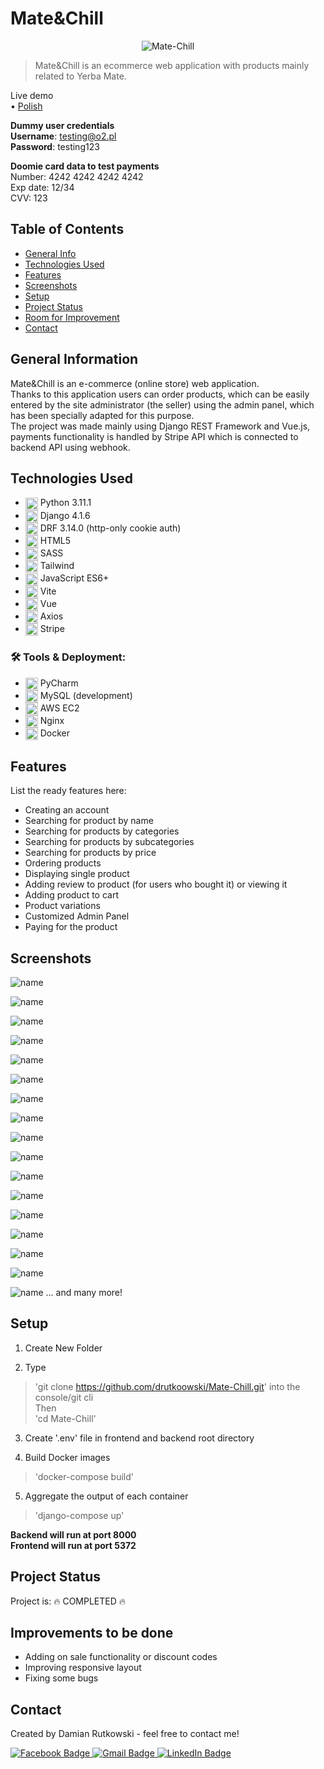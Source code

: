 # Mate&Chill
<p align="center">
  <img src="/readme/main_image.png?raw=true" alt="Mate-Chill"/>
</p>

> Mate&Chill is an ecommerce web application with products mainly related to Yerba Mate.<br>

Live demo <br>
• [Polish](http://18.192.210.224) <br>

**Dummy user credentials** <br>
<b> Username</b>: testing@o2.pl <br>
<b> Password</b>: testing123


**Doomie card data to test payments** <br>
Number: 4242 4242 4242 4242 <br>
Exp date: 12/34 <br>
CVV: 123 <br>

## Table of Contents
* [General Info](#general-information)
* [Technologies Used](#technologies-used)
* [Features](#features)
* [Screenshots](#screenshots)
* [Setup](#setup)
* [Project Status](#project-status)
* [Room for Improvement](#room-for-improvement)
* [Contact](#contact)
<!-- * [License](#license) -->


## General Information
Mate&Chill is an e-commerce (online store) web application. <br>
Thanks to this application users can order products, which can be easily entered by the site administrator (the seller) using the admin panel, which has been specially adapted for this purpose. <br>
The project was made mainly using Django REST Framework and Vue.js, payments functionality is handled by Stripe API which is connected to backend API using webhook.


## Technologies Used
- <img src="https://github.com/devicons/devicon/blob/master/icons/python/python-original.svg" title="Python" alt="Python" width="20" height="20" align='center'/> Python 3.11.1 &nbsp;
- <img src="https://github.com/devicons/devicon/blob/master/icons/django/django-plain.svg" title="Django" alt="Django" width="20" height="20" align='center'/> Django 4.1.6 &nbsp;
- <img src="https://github.com/devicons/devicon/blob/master/icons/django/django-plain.svg" title="Django" alt="Django" width="20" height="20" align='center'/> DRF 3.14.0 (http-only cookie auth) &nbsp;
- <img src="https://github.com/devicons/devicon/blob/master/icons/html5/html5-original-wordmark.svg" title="HTML5" alt="HTML5" width="20" height="20" align='center'/> HTML5&nbsp;
- <img src="https://github.com/devicons/devicon/blob/master/icons/sass/sass-original.svg" title="SASS" alt="SASS" width="20" height="20" align='center'/> SASS&nbsp;
- <img src="https://github.com/devicons/devicon/blob/master/icons/tailwindcss/tailwindcss-original-wordmark.svg" title="Tailwind" alt="Tailwind" width="20" height="20" align='center'/> Tailwind&nbsp;
- <img src="https://github.com/devicons/devicon/blob/master/icons/javascript/javascript-original.svg" title="JavaScript" alt="JavaScript" width="20" height="20" align='center'/> JavaScript ES6+&nbsp;
- <img src="https://upload.wikimedia.org/wikipedia/commons/thumb/f/f1/Vitejs-logo.svg/1039px-Vitejs-logo.svg.png" title="Vite" alt="Vite" width="20" height="20" align='center'/> Vite&nbsp;
- <img src="https://github.com/devicons/devicon/blob/master/icons/vuejs/vuejs-original.svg" title="Vue" alt="Vue" width="20" height="20" align='center'/> Vue&nbsp;
- <img src="https://upload.wikimedia.org/wikipedia/commons/thumb/c/c8/Axios_logo_%282020%29.svg/1200px-Axios_logo_%282020%29.svg.png" title="Axios" alt="Axios" width="20" height="20" align='center'/> Axios&nbsp;
- <img src="https://upload.wikimedia.org/wikipedia/commons/thumb/b/ba/Stripe_Logo%2C_revised_2016.svg/512px-Stripe_Logo%2C_revised_2016.svg.png?20210114172858" title="Stripe" alt="Stripe" width="20" height="20" align='center'/> Stripe&nbsp;


### :hammer_and_wrench: Tools & Deployment:
- <img src="https://github.com/devicons/devicon/blob/master/icons/pycharm/pycharm-original.svg" title="PyCharm" alt="Pycharm" width="20" height="20" align='center'/> PyCharm&nbsp;
- <img src="https://github.com/devicons/devicon/blob/master/icons/mysql/mysql-plain-wordmark.svg" title="MySql" alt="MySql" width="20" height="20" align='center'/> MySQL (development)&nbsp;
- <img src="https://symbols.getvecta.com/stencil_9/32_aws-elastic-beanstalk.3cbb564d52.svg" title="AWS" alt="AWS" width="20" height="20" align='center'/> AWS EC2&nbsp;
- <img src="https://github.com/devicons/devicon/blob/master/icons/nginx/nginx-original.svg" title="Nginx" alt="Nginx" width="20" height="20" align='center'/> Nginx&nbsp;
- <img src="https://github.com/devicons/devicon/blob/master/icons/docker/docker-original.svg" title="Docker" alt="Docker" width="20" height="20" align='center'/> Docker&nbsp;

## Features
List the ready features here:
- Creating an account
- Searching for product by name
- Searching for products by categories
- Searching for products by subcategories
- Searching for products by price
- Ordering products
- Displaying single product
- Adding review to product (for users who bought it) or viewing it
- Adding product to cart
- Product variations
- Customized Admin Panel
- Paying for the product

## Screenshots
![name](/readme/main_image.png)


![name](/readme/photo_1.png)


![name](/readme/photo_2.png)


![name](/readme/photo_3.png)


![name](/readme/photo_4.png)


![name](/readme/photo_5.png)


![name](/readme/photo_6.png)


![name](/readme/photo_7.png)


![name](/readme/photo_8.png)


![name](/readme/photo_9.png)


![name](/readme/photo_10.png)


![name](/readme/photo_11.png)


![name](/readme/photo_12.png)


![name](/readme/photo_13.png)


![name](/readme/photo_14.png)


![name](/readme/photo_15.png)


![name](/readme/photo_16.png)
... and many more!

## Setup
1. Create New Folder <br>

2. Type <br>
> 'git clone https://github.com/drutkoowski/Mate-Chill.git' into the console/git cli <br>
Then <br>
> 'cd Mate-Chill' <br>

3. Create '.env' file in frontend and backend root directory<br>

4. Build Docker images <br>
>'docker-compose build'<br>

5. Aggregate the output of each container <br>
> 'django-compose up' <br>

**Backend will run at port 8000** <br>
**Frontend will run at port 5372** <br>

## Project Status
Project is: :fire: COMPLETED :fire:

## Improvements to be done
- Adding on sale functionality or discount codes
- Improving responsive layout
- Fixing some bugs

## Contact
Created by Damian Rutkowski - feel free to contact me!
<div id="badges">
  <a href="https://www.facebook.com/drutkoowski/">
    <img src="https://img.shields.io/badge/Facebook-blue?style=for-the-badge&logo=facebook&logoColor=white" alt="Facebook Badge"/>
  </a>
  
   <a href="mailto:d.rutkowski2000@gmail.com" target="_blank">
    <img src="https://img.shields.io/badge/Gmail-D14836?style=for-the-badge&logo=gmail&logoColor=white" alt="Gmail Badge"/>
  </a>
  
  <a href="https://www.linkedin.com/in/damian-rutkowski-810428237/">
    <img src="https://img.shields.io/badge/LinkedIn-blue?style=for-the-badge&logo=linkedin&logoColor=white" alt="LinkedIn Badge"/>
  </a>
  
</div>
